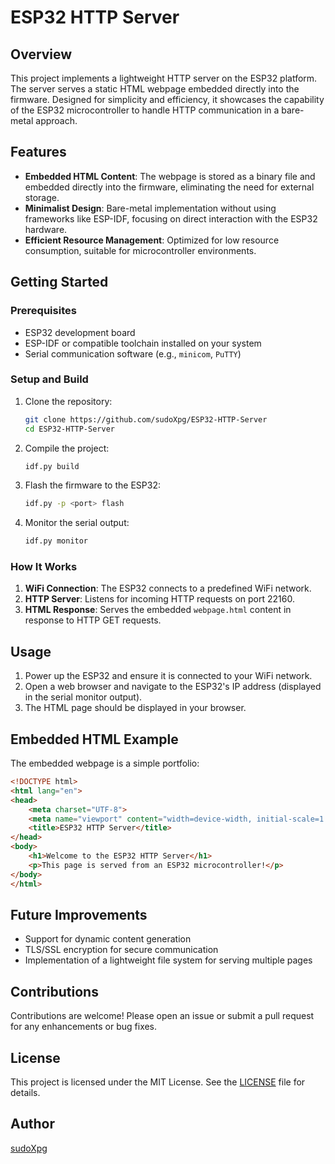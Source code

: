 # ESP32 HTTP Server

## Overview

This project implements a lightweight HTTP server on the ESP32 platform. The server serves a static HTML webpage embedded directly into the firmware. Designed for simplicity and efficiency, it showcases the capability of the ESP32 microcontroller to handle HTTP communication in a bare-metal approach.

## Features

- **Embedded HTML Content**: The webpage is stored as a binary file and embedded directly into the firmware, eliminating the need for external storage.
- **Minimalist Design**: Bare-metal implementation without using frameworks like ESP-IDF, focusing on direct interaction with the ESP32 hardware.
- **Efficient Resource Management**: Optimized for low resource consumption, suitable for microcontroller environments.


## Getting Started

### Prerequisites

- ESP32 development board
- ESP-IDF or compatible toolchain installed on your system
- Serial communication software (e.g., `minicom`, `PuTTY`)

### Setup and Build

1. Clone the repository:
   ```bash
   git clone https://github.com/sudoXpg/ESP32-HTTP-Server
   cd ESP32-HTTP-Server
   ```

2. Compile the project:
   ```bash
   idf.py build
   ```

3. Flash the firmware to the ESP32:
   ```bash
   idf.py -p <port> flash
   ```

4. Monitor the serial output:
   ```bash
   idf.py monitor
   ```

### How It Works

1. **WiFi Connection**: The ESP32 connects to a predefined WiFi network.
2. **HTTP Server**: Listens for incoming HTTP requests on port 22160.
3. **HTML Response**: Serves the embedded `webpage.html` content in response to HTTP GET requests.

## Usage

1. Power up the ESP32 and ensure it is connected to your WiFi network.
2. Open a web browser and navigate to the ESP32's IP address (displayed in the serial monitor output).
3. The HTML page should be displayed in your browser.

## Embedded HTML Example

The embedded webpage is a simple portfolio:

```html
<!DOCTYPE html>
<html lang="en">
<head>
    <meta charset="UTF-8">
    <meta name="viewport" content="width=device-width, initial-scale=1.0">
    <title>ESP32 HTTP Server</title>
</head>
<body>
    <h1>Welcome to the ESP32 HTTP Server</h1>
    <p>This page is served from an ESP32 microcontroller!</p>
</body>
</html>
```

## Future Improvements

- Support for dynamic content generation
- TLS/SSL encryption for secure communication
- Implementation of a lightweight file system for serving multiple pages

## Contributions

Contributions are welcome! Please open an issue or submit a pull request for any enhancements or bug fixes.

## License

This project is licensed under the MIT License. See the [LICENSE](LICENSE) file for details.

## Author

[sudoXpg](https://github.com/sudoXpg)
